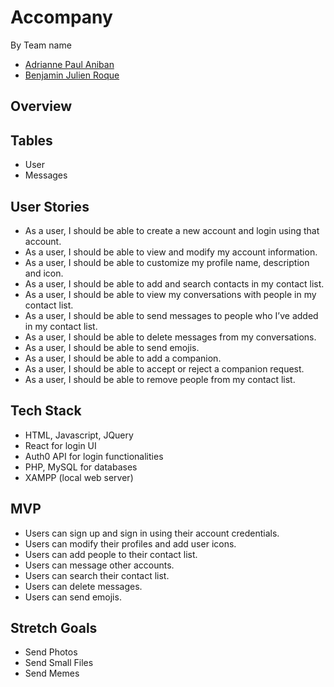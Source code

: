 # Accompany
By Team name
- [Adrianne Paul Aniban](https://github.com/aianiban)
- [Benjamin Julien Roque](https://github.com/rowyourboot)

## Overview 


## Tables
- User
- Messages

## User Stories 
- As a user, I should be able to create a new account and login using that account.
- As a user, I should be able to view and modify my account information.
- As a user, I should be able to customize my profile name, description and icon. 
- As a user, I should be able to add and search contacts in my contact list.
- As a user, I should be able to view my conversations with people in my contact list. 
- As a user, I should be able to send messages to people who I’ve added in my contact list.
- As a user, I should be able to delete messages from my conversations.
- As a user, I should be able to send emojis.
- As a user, I should be able to add a companion.
- As a user, I should be able to accept or reject a companion request.
- As a user, I should be able to remove people from my contact list. 


## Tech Stack
- HTML, Javascript, JQuery
- React for login UI
- Auth0 API for login functionalities
- PHP, MySQL for databases
- XAMPP (local web server)

## MVP
- Users can sign up and sign in using their account credentials.
- Users can modify their profiles and add user icons.
- Users can add people to their contact list.
- Users can message other accounts.
- Users can search their contact list.
- Users can delete messages.
- Users can send emojis.


## Stretch Goals
- Send Photos
- Send Small Files
- Send Memes

